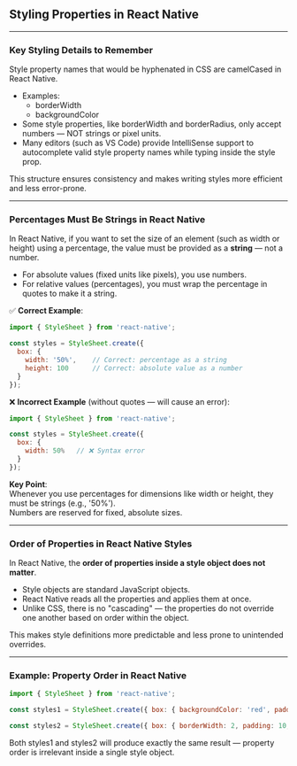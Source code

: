 ## Styling Properties in React Native

---

### Key Styling Details to Remember

Style property names that would be hyphenated in CSS are <span class="emphasis">camelCased</span> in React Native.
  - Examples:
    - <span class="codeSnip">borderWidth</span>
    - <span class="codeSnip">backgroundColor</span>
- Some style properties, like <span class="codeSnip">borderWidth</span> and <span class="codeSnip">borderRadius</span>, only accept <span class="emphasis">numbers</span> — <span class="secondEmphasis">NOT</span> <span class="emphasis">strings</span> or <span class="emphasis">pixel</span> units.
- Many editors (such as VS Code) provide <span class="emphasis">IntelliSense</span> support to <span class="emphasis">autocomplete</span> valid style <span class="emphasis">property</span> names while typing inside the <span class="codeSnip">style</span> prop.

This structure ensures consistency and makes writing styles more efficient and less error-prone.

---

### Percentages Must Be Strings in React Native

In React Native, if you want to set the size of an element (such as <span class="codeSnip">width</span> or <span class="codeSnip">height</span>) using a percentage, the value must be provided as a **string** — not a number.

- For absolute values (fixed units like pixels), you use numbers.
- For relative values (percentages), you must wrap the percentage in quotes to make it a string.

✅ **Correct Example**:

```javascript
import { StyleSheet } from 'react-native';

const styles = StyleSheet.create({
  box: {
    width: '50%',    // Correct: percentage as a string
    height: 100      // Correct: absolute value as a number
  }
});
```

❌ **Incorrect Example** (without quotes — will cause an error):

```javascript
import { StyleSheet } from 'react-native';

const styles = StyleSheet.create({
  box: {
    width: 50%   // ❌ Syntax error
  }
});
```

**Key Point**:  
Whenever you use percentages for dimensions like <span class="codeSnip">width</span> or <span class="codeSnip">height</span>, they must be strings (e.g., <span class="codeSnip">'50%'</span>).  
Numbers are reserved for fixed, absolute sizes.

---

### Order of Properties in React Native Styles

In React Native, the **order of properties inside a style object does not matter**.

- Style objects are standard JavaScript objects.
- React Native reads all the properties and applies them at once.
- Unlike CSS, there is no "cascading" — the properties do not override one another based on order within the object.

This makes style definitions more predictable and less prone to unintended overrides.

---

### Example: Property Order in React Native

```javascript
import { StyleSheet } from 'react-native';

const styles1 = StyleSheet.create({ box: { backgroundColor: 'red', padding: 10, borderWidth: 2 } });

const styles2 = StyleSheet.create({ box: { borderWidth: 2, padding: 10, backgroundColor: 'red' } });
```

Both styles1 and styles2 will produce exactly the same result — property order is irrelevant inside a single style object.